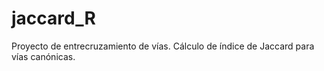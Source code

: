 jaccard_R
=========
Proyecto de entrecruzamiento de vías.
Cálculo de índice de Jaccard para vías canónicas.